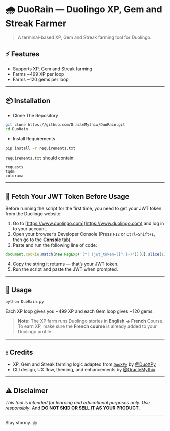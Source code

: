 # 🌧️ DuoRain — Duolingo XP, Gem and Streak Farmer 

> A terminal-based XP, Gem and Streak farming tool for Duolingo.

## ⚡️ Features

* Supports XP, Gem and Streak farming
* Farms \~499 XP per loop
* Farms \~120 gems per loop

---

## 📦 Installation

* Clone The Repository

```bash
git clone https://github.com/OracleMythix/DuoRain.git
cd DuoRain
```

* Install Requirements

```bash
pip install -r requirements.txt
```

`requirements.txt` should contain:

```
requests
tqdm
colorama
```

---

## 🔐 Fetch Your JWT Token Before Usage

Before running the script for the first time, you need to get your JWT token from the Duolingo website:

1. Go to [https://www.duolingo.com](https://www.duolingo.com) and log in to your account.
2. Open your browser’s Developer Console (Press `F12` or `Ctrl+Shift+I`, then go to the **Console** tab).
3. Paste and run the following line of code:

```js
document.cookie.match(new RegExp('(^| )jwt_token=([^;]+)'))[0].slice(11)
```

4. Copy the string it returns — that’s your JWT token.
5. Run the script and paste the JWT when prompted.

---

## 🚀 Usage

```bash
python DuoRain.py
```

Each XP loop gives you \~499 XP and each Gem loop gives \~120 gems.

> **Note:** The XP farm runs Duolingo stories in **English → French** Course.
> To earn XP, make sure the **French course** is already added to your Duolingo profile.

---

## 💧 Credits

* XP, Gem and Streak farming logic adapted from [`DuoXPy`](https://github.com/DuoXPy/DuoXPy-Bot) by [@DuoXPy](https://github.com/DuoXPy)
* CLI design, UX flow, theming, and enhancements by [@OracleMythix](https://github.com/OracleMythix)

---

## ⚠️ Disclaimer

*This tool is intended for learning and educational purposes only*. *Use responsibly*. And **DO NOT SKID OR SELL IT AS YOUR PRODUCT.**

---

Stay stormy. ⛈️
